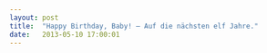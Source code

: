 ```yaml
---
layout: post
title:  "Happy Birthday, Baby! – Auf die nächsten elf Jahre."
date:   2013-05-10 17:00:01
---
```


